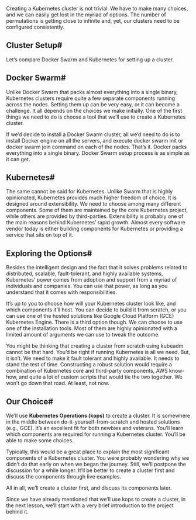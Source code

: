 Creating a Kubernetes cluster is not trivial. We have to make many choices, and we can easily get lost in the myriad of options. The number of permutations is getting close to infinite and, yet, our clusters need to be configured consistently.

## Cluster Setup#
Let’s compare Docker Swarm and Kubernetes for setting up a cluster.

## Docker Swarm#
Unlike Docker Swarm that packs almost everything into a single binary, Kubernetes clusters require quite a few separate components running across the nodes. Setting them up can be very easy, or it can become a challenge. It all depends on the choices we make initially. One of the first things we need to do is choose a tool that we’ll use to create a Kubernetes cluster.

If we’d decide to install a Docker Swarm cluster, all we’d need to do is to install Docker engine on all the servers, and execute docker swarm init or docker swarm join command on each of the nodes. That’s it. Docker packs everything into a single binary. Docker Swarm setup process is as simple as it can get.

## Kubernetes#
The same cannot be said for Kubernetes. Unlike Swarm that is highly opinionated, Kubernetes provides much higher freedom of choice. It is designed around extensibility. We need to choose among many different components. Some of them are maintained by the core Kubernetes project, while others are provided by third-parties. Extensibility is probably one of the main reasons behind Kubernetes’ rapid growth. Almost every software vendor today is either building components for Kubernetes or providing a service that sits on top of it.

## Exploring the Options#
Besides the intelligent design and the fact that it solves problems related to distributed, scalable, fault-tolerant, and highly available systems, Kubernetes’ power comes from adoption and support from a myriad of individuals and companies. You can use that power, as long as you understand that it comes with responsibilities.

It’s up to you to choose how will your Kubernetes cluster look like, and which components it’ll host. You can decide to build it from scratch, or you can use one of the hosted solutions like Google Cloud Platform (GCE) Kubernetes Engine. There is a third option though. We can choose to use one of the installation tools. Most of them are highly opinionated with a limited amount of arguments we can use to tweak the outcome.

You might be thinking that creating a cluster from scratch using kubeadm cannot be that hard. You’d be right if running Kubernetes is all we need. But, it isn’t. We need to make it fault tolerant and highly available. It needs to stand the test of time. Constructing a robust solution would require a combination of Kubernetes core and third-party components, AWS know-how, and quite a lot of custom scripts that would tie the two together. We won’t go down that road. At least, not now.

## Our Choice#
We’ll use **Kubernetes Operations (kops)** to create a cluster. It is somewhere in the middle between do-it-yourself-from-scratch and hosted solutions (e.g., GCE). It’s an excellent fit for both newbies and veterans. You’ll learn which components are required for running a Kubernetes cluster. You’ll be able to make some choices.

Typically, this would be a great place to explain the most significant components of a Kubernetes cluster. You were probably wondering why we didn’t do that early on when we began the journey. Still, we’ll postpone the discussion for a while longer. It’ll be better to create a cluster first and discuss the components through live examples.

All in all, we’ll create a cluster first, and discuss its components later.

Since we have already mentioned that we’ll use kops to create a cluster, in the next lesson, we’ll start with a very brief introduction to the project behind it.

